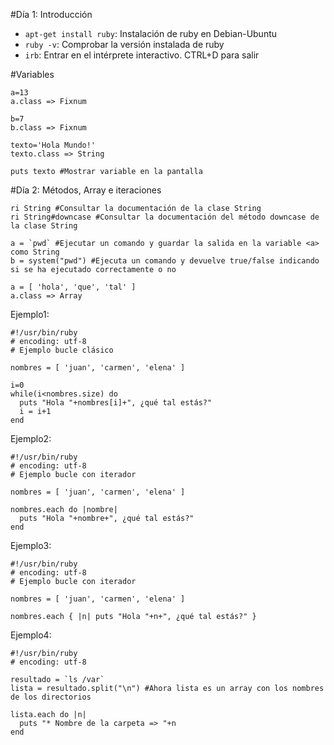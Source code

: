 
#Día 1: Introducción
* `apt-get install ruby`: Instalación de ruby en Debian-Ubuntu
* `ruby -v`: Comprobar la versión instalada de ruby
* `irb`: Entrar en el intérprete interactivo. CTRL+D para salir

#Variables
```
a=13
a.class => Fixnum

b=7
b.class => Fixnum

texto='Hola Mundo!'
texto.class => String

puts texto #Mostrar variable en la pantalla
```

#Día 2: Métodos, Array e iteraciones
```
ri String #Consultar la documentación de la clase String
ri String#downcase #Consultar la documentación del método downcase de la clase String

a = `pwd` #Ejecutar un comando y guardar la salida en la variable <a> como String
b = system("pwd") #Ejecuta un comando y devuelve true/false indicando si se ha ejecutado correctamente o no

a = [ 'hola', 'que', 'tal' ]
a.class => Array
```

Ejemplo1:
```
#!/usr/bin/ruby
# encoding: utf-8
# Ejemplo bucle clásico

nombres = [ 'juan', 'carmen', 'elena' ]

i=0
while(i<nombres.size) do
  puts "Hola "+nombres[i]+", ¿qué tal estás?"
  i = i+1
end
```

Ejemplo2:
```
#!/usr/bin/ruby
# encoding: utf-8
# Ejemplo bucle con iterador

nombres = [ 'juan', 'carmen', 'elena' ]

nombres.each do |nombre|
  puts "Hola "+nombre+", ¿qué tal estás?"
end
```

Ejemplo3:
```
#!/usr/bin/ruby
# encoding: utf-8
# Ejemplo bucle con iterador 

nombres = [ 'juan', 'carmen', 'elena' ]

nombres.each { |n| puts "Hola "+n+", ¿qué tal estás?" }
```

Ejemplo4:
```
#!/usr/bin/ruby
# encoding: utf-8

resultado = `ls /var`
lista = resultado.split("\n") #Ahora lista es un array con los nombres de los directorios

lista.each do |n|
  puts "* Nombre de la carpeta => "+n
end

```
